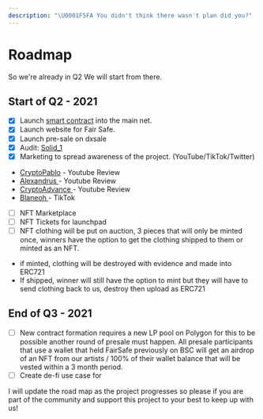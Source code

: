 ```yaml
---
description: "\U0001F5FA️ You didn't think there wasn't plan did you?"
---
```


# Roadmap

So we're already in Q2 We will start from there.

## Start of Q2 - 2021

* [x] Launch [smart contract](https://bscscan.com/address/0xee738a9e5fb78c24d26cecd30389ed977c38d0ca) into the main net.
* [x] Launch website for Fair Safe.
* [x] Launch pre-sale on dxsale
* [x] Audit: [Solid\_1](https://twitter.com/solid_group_1/status/1380977107036217348?s=20)
* [x] Marketing to spread awareness of the project. \(YouTube/TikTok/Twitter\)
* [CryptoPablo](https://discord.com/channels/828982912203489301/830865557888827442/830888621078609951) - Youtube Review
* [Alexandrus ](https://youtu.be/vIZB6bIB1v4)- Youtube Review 
* [CryptoAdvance ](https://youtu.be/DejRpFBWePA)- Youtube Review
* [Blaneoh ](https://www.tiktok.com/@blaneoh?lang=en)- TikTok
* [ ] NFT Marketplace 
* [ ] NFT Tickets for launchpad
* [ ] NFT clothing will be put on auction, 3 pieces that will only be minted once, winners have the option to get the clothing shipped to them or minted as an NFT. 
* if minted, clothing will be destroyed with evidence and made into ERC721
* If shipped, winner will still have the option to mint but they will have to send clothing back to us, destroy then upload as ERC721

## End of Q3 - 2021

* [ ] New contract formation requires a new LP pool on Polygon for this to be possible another round of presale must happen. All presale participants that use a wallet that held FairSafe previously on BSC will get an airdrop of an NFT from our artists / 100% of their wallet balance that will be vested within a 3 month period. 
* [ ] Create de-fi use case for 

I will update the road map as the project progresses so please if you are part of the community and support this project to your best to keep up with us! 

